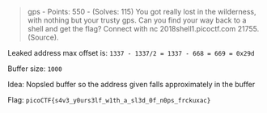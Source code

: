> gps - Points: 550 - (Solves: 115)
> You got really lost in the wilderness, with nothing but your trusty gps. Can you find your way back to a shell and get the flag? Connect with nc 2018shell1.picoctf.com 21755. (Source).

Leaked address max offset is:
`1337 - 1337/2 = 1337 - 668 = 669 = 0x29d`

Buffer size: `1000`

Idea: Nopsled buffer so the address given falls approximately in the buffer


Flag: `picoCTF{s4v3_y0urs3lf_w1th_a_sl3d_0f_n0ps_frckuxac}`
